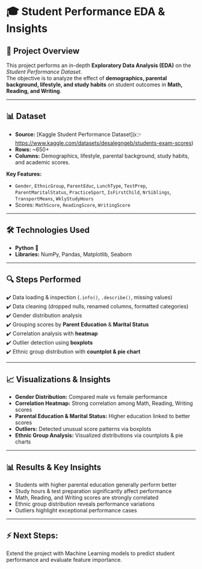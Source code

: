 # 🎓 Student Performance EDA & Insights  

## 📌 Project Overview  
This project performs an in-depth **Exploratory Data Analysis (EDA)** on the *Student Performance Dataset*.  
The objective is to analyze the effect of **demographics, parental background, lifestyle, and study habits** on student outcomes in **Math, Reading, and Writing**.  

---

## 📊 Dataset  
- **Source:** [Kaggle Student Performance Dataset](👉 https://www.kaggle.com/datasets/desalegngeb/students-exam-scores)  
- **Rows:** ~650+  
- **Columns:** Demographics, lifestyle, parental background, study habits, and academic scores.  

**Key Features:**  
- `Gender`, `EthnicGroup`, `ParentEduc`, `LunchType`, `TestPrep`, `ParentMaritalStatus`, `PracticeSport`, `IsFirstChild`, `NrSiblings`, `TransportMeans`, `WklyStudyHours`  
- Scores: `MathScore`, `ReadingScore`, `WritingScore`  

---

## 🛠️ Technologies Used  
- **Python** 🐍  
- **Libraries:** NumPy, Pandas, Matplotlib, Seaborn  

---

## 🔍 Steps Performed  
✔️ Data loading & inspection (`.info()`, `.describe()`, missing values)  
✔️ Data cleaning (dropped nulls, renamed columns, formatted categories)  
✔️ Gender distribution analysis  
✔️ Grouping scores by **Parent Education** & **Marital Status**  
✔️ Correlation analysis with **heatmap**  
✔️ Outlier detection using **boxplots**  
✔️ Ethnic group distribution with **countplot & pie chart**  

---

## 📈 Visualizations & Insights  
- **Gender Distribution:** Compared male vs female performance  
- **Correlation Heatmap:** Strong correlation among Math, Reading, Writing scores  
- **Parental Education & Marital Status:** Higher education linked to better scores  
- **Outliers:** Detected unusual score patterns via boxplots  
- **Ethnic Group Analysis:** Visualized distributions via countplots & pie charts  

---

## 📊 Results & Key Insights

- Students with higher parental education generally perform better
- Study hours & test preparation significantly affect performance
- Math, Reading, and Writing scores are strongly correlated
- Ethnic group distribution reveals performance variations
- Outliers highlight exceptional performance cases

----

## ⚡ Next Steps: 
Extend the project with Machine Learning models to predict student performance and evaluate feature importance.
